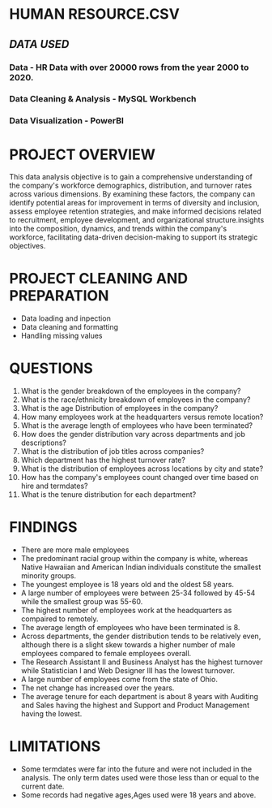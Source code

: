 # HUMAN RESOURCE.CSV
## *DATA USED*
### Data - HR Data with over 20000 rows from the year 2000 to 2020.
### Data Cleaning & Analysis - MySQL Workbench
### Data Visualization - PowerBI
# PROJECT OVERVIEW
This data analysis objective is to gain a comprehensive understanding of the company's workforce demographics, distribution, and turnover rates across various dimensions. By examining these factors, the company can identify potential areas for improvement in terms of diversity and inclusion, assess employee retention strategies, and make informed decisions related to recruitment, employee development, and organizational structure.insights into the composition, dynamics, and trends within the company's workforce, facilitating data-driven decision-making to support its strategic objectives.
# PROJECT CLEANING AND PREPARATION
- Data loading and inpection
- Data cleaning and formatting
- Handling missing values
# QUESTIONS
1. What is the gender breakdown of the employees in the company?
2. What is the race/ethnicity breakdown of employees in the company?
3. What is the age Distribution of employees in the company?
4. How many employees work at the headquarters versus remote location?
5. What is the average length of employees who have been terminated?
6. How does the gender distribution vary across departments and job descriptions?
7. What is the distribution of job titles across companies?
8. Which department has the highest turnover rate?
9. What is the distribution of employees across locations by city and state?
10. How has the company's employees count changed over time based on hire and termdates?
11. What is the tenure distribution for each department?
# FINDINGS
- There are more male employees
- The predominant racial group within the company is white, whereas Native Hawaiian and American Indian individuals constitute the smallest minority groups.
- The youngest employee is 18 years old and the oldest 58 years.
- A large number of employees were between 25-34 followed by 45-54 while the smallest group was 55-60.
- The highest number  of employees work at the headquarters as compaired to remotely.
- The average length of employees who have been terminated is 8.
- Across departments, the gender distribution tends to be relatively even, although there is a slight skew towards a higher number of male employees compared to female employees overall.
- The Research Assistant II and Business Analyst has the highest turnover while Statistician I and Web Designer III has the lowest turnover.
- A large number of employees come from the state of Ohio.
- The net change has increased over the years.
- The average tenure for each department is about 8 years with Auditing and Sales having the highest and Support and Product Management having the lowest.
# LIMITATIONS
- Some termdates were far into the future and were not included in the analysis. The only term dates used were those less than or equal to the current date.
- Some records had negative ages,Ages used were 18 years and above.

